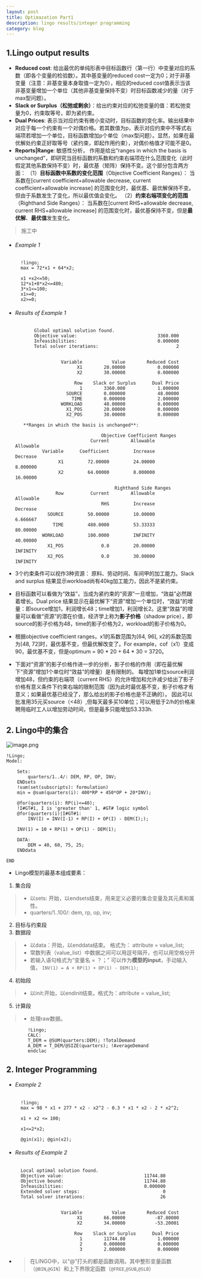 ```yaml
---
layout: post
title: Optimazation Part1
description: lingo results/integer programming
category: blog
---
```




## 1.Lingo output results
- **Reduced cost**: 给出最优的单纯形表中目标函数行（第一行）中变量对应的系数（即各个变量的检验数）。其中基变量的reduced cost一定为0；对于非基变量（注意：非基变量本身取值一定为0），相应的reduced cost值表示当该非基变量增加一个单位（其他非基变量保持不变）时目标函数减少的量（对于max型问题）。
- **Slack or Surplus（松弛或剩余）**：给出约束对应的松弛变量的值：若松弛变量为0，约束取等号，即为紧约束。
- **Dual Prices**: 表示当对应约束有微小变动时，目标函数的变化率。输出结果中对应于每一个约束有一个对偶价格。若其数值为p，表示对应约束中不等式右端项若增加一个单位，目标函数增加p个单位（max型问题）。显然，如果在最优解处约束正好取等号（紧约束，即起作用约束），对偶价格值才可能不是0。
- **Reports|Range**: 敏感性分析， 作用是给出“ranges in which the basis is unchanged”，即研究当目标函数的系数和约束右端项在什么范围变化（此时假定其他系数保持不变）时，最优基（矩阵）保持不变。这个部分包含两方面：
（1）**目标函数中系数的变化范围**（Objective Coefficient Ranges）：
          当系数在[current coefficient+allowable decrease, current coefficient+allowable increase] 的范围变化时，最优基、最优解保持不变。但由于系数发生了变化，所以最优值会变化。
（2）**约束右端项变化的范围**（Righthand Side Ranges）：
当系数在[current RHS+allowable decrease, current RHS+allowable increase] 的范围变化时，最优基保持不变，但是**最优解**、**最优值**发生变化。
>施工中

- ###### Example 1

		!lingo;
		max = 72*x1 + 64*x2;

		x1 +x2<=50;
		12*x1+8*x2<=480;
		3*x1<=100;
		x1>=0;
		x2>=0;

- ###### Results of Example 1
             Global optimal solution found.
             Objective value:                              3360.000
             Infeasibilities:                              0.000000
             Total solver iterations:                             2


                       Variable           Value        Reduced Cost
                             X1        20.00000            0.000000
                             X2        30.00000            0.000000

                            Row    Slack or Surplus      Dual Price
                              1        3360.000            1.000000
                         SOURCE        0.000000            48.00000
                           TIME        0.000000            2.000000
                       WORKLOAD        40.00000            0.000000
                         X1_POS        20.00000            0.000000
                         X2_POS        30.00000            0.000000

		 **Ranges in which the basis is unchanged**:

                                      Objective Coefficient Ranges
                                  Current        Allowable        Allowable
                Variable      Coefficient         Increase         Decrease
                      X1         72.00000         24.00000         8.000000
                      X2         64.00000         8.000000         16.00000

                                           Righthand Side Ranges
                     Row          Current        Allowable        Allowable
                                      RHS         Increase         Decrease
                  SOURCE         50.00000         10.00000         6.666667
                    TIME         480.0000         53.33333         80.00000
                WORKLOAD         100.0000         INFINITY         40.00000
                  X1_POS              0.0         20.00000         INFINITY
                  X2_POS              0.0         30.00000         INFINITY



- 3个约束条件可以视作3种资源： 原料、劳动时间、车间甲的加工能力。Slack and surplus 结果显示workload尚有40kg加工能力，因此不是紧约束。
- 目标函数可以看做为“效益”，当成为紧约束的“资源”一旦增加，“效益”必然跟着增长。Dual price 结果显示在最优解下“资源”增加一个单位时，“效益”的增量：即source增加1，利润增长48；time增加1，利润增长2。这里“效益”的增量可以看做“资源”的潜在价值，经济学上称为**影子价格**（shadow price），即source的影子价格为48，time的影子价格为2，workload的影子价格为0。
- 根据objective coefficient ranges，x1的系数范围为[64, 96], x2的系数范围为[48, 72]时，最优基不变，但最优解改变了。For example，cof（x1）变成90，最优基不变，但是optimum = 90 * 20 + 64 * 30 = 3720。
- 下面对“资源”的影子价格作进一步的分析，影子价格的作用（即在最优解下“资源”增加1个单位时“效益”的增量）是有限制的。 每增加1单位source利润增加48，但约束的右端项（current RHS）的允许增加和允许减少给出了影子价格有意义条件下约束右端的限制范围（因为此时最优基不变，影子价格才有意义；如果最优基已经没了，那么给出的影子价格也是不正确的）。 因此可以批准用35元买source（<48）,但每天最多买10单位；可以用低于2/h的价格来聘用临时工人以增加劳动时间，但是最多只能增加53.333h.

## 2. Lingo中的集合

![image.png](https://upload-images.jianshu.io/upload_images/4632352-b6a2b1c85bdbb021.png?imageMogr2/auto-orient/strip%7CimageView2/2/w/1240)

	!Lingo;
	Model:
	
		Sets: 
			quarters/1..4/: DEM, RP, OP, INV;
		ENDsets
		!sum(set(subscripts): formulation)
		min = @sum(quarters(i): 400*RP + 450*OP + 20*INV);
		
		@for(quarters(i): RP(i)<=40);
		!I#GT#1, I is 'greater than' 1, #GT# logic symbol
		@for(quarters(i)|I#GT#1:
			INV(I) = INV(I-1) + RP(I) + OP(I) - DEM(I););
	
		INV(1) = 10 + RP(1) + OP(1) - DEM(1);
	
		DATA:
			DEM = 40, 60, 75, 25;
		ENDdata
	
	END
	
- Lingo模型的最基本组成要素：
1. 集合段
> - 以sets: 开始，以endsets结束，用来定义必要的集合变量及其元素和属性。
> - quarters/1..100/: dem, rp, op, inv;
2. 目标与约束段
3. 数据段
> - 以data：开始，以enddata结束。 格式为： attribute = value_list;
> - 常数列表（value_list）中数据之间可以用逗号隔开，也可以用空格分开
> - 若输入语句格式为“变量名 = ？；” 可以作为**模型的input**，手动输入值， `INV(1) = A + RP(1) + OP(1) - DEM(1);`
4. 初始段
> - 以init:开始，以endinit结束。格式为：attribute = value_list;
5. 计算段
> - 处理raw数据。

			!Lingo;
			CALC:
			T_DEM = @SUM(quarters:DEM); !TotalDemand
			A_DEM = T_DEM/@SIZE(quarters); !AverageDemand
			endclac



## 2. Integer Programming

- ###### Example 2
		
		!lingo;
		max = 98 * x1 + 277 * x2 - x2^2 - 0.3 * x1 * x2 - 2 * x2^2;

		x1 + x2 <= 100;

		x1<=2*x2;

		@gin(x1); @gin(x2);
		
- ###### Results of Example 2

		Local optimal solution found.
 		Objective value:                              11744.80
  		Objective bound:                              11744.80
 	 	Infeasibilities:                              0.000000
  		Extended solver steps:                               0
  		Total solver iterations:                            26


                       Variable           Value        Reduced Cost
                             X1        66.00000           -87.80000
                             X2        34.00000           -53.20001

                            Row    Slack or Surplus      Dual Price
                              1        11744.80            1.000000
                              2        0.000000            0.000000
                              3        2.000000            0.000000


- > 在LINGO中，以“@”打头的都是函数调用。其中整形变量函数（`@BIN`,`@GIN`）和上下界限定函数（`@FREE`,`@SUB`,`@SLB`）














